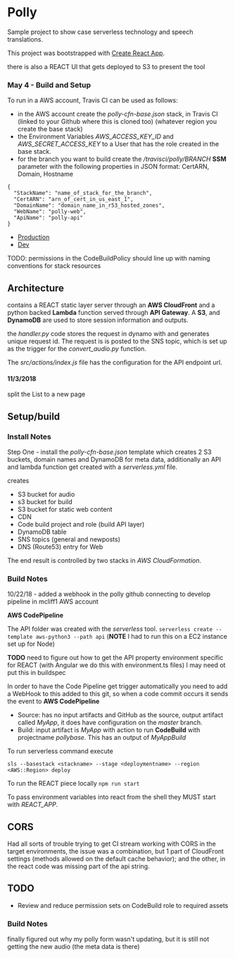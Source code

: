 # Polly

Sample project to show case serverless technology and speech translations.

This project was bootstrapped with [Create React App](https://github.com/facebookincubator/create-react-app).

there is also a REACT UI that gets deployed to S3 to present the tool

### May 4 - Build and Setup

To run in a AWS account, Travis CI can be used as follows:
- in the AWS account create the *polly-cfn-base.json* stack,  in Travis CI (linked to your Github where this is cloned too) (whatever region you create the base stack)
-  the Environment Variables *AWS_ACCESS_KEY_ID* and *AWS_SECRET_ACCESS_KEY* to a User that has the role created in the base stack.
- for the branch you want to build create the */travisci/polly/BRANCH* **SSM** parameter with the following properties in JSON format: CertARN, Domain, Hostname


```
{
  "StackName": "name_of_stack_for_the_branch",
  "CertARN": "arn_of_cert_in_us_east_1",
  "DomainName": "domain_name_in_r53_hosted_zones",
  "WebName": "polly-web",
  "ApiName": "polly-api"
}
```

* [Production](https://polly.mattcliff.net/)
* [Dev](https://polly-dev.mattcliff.net/)


TODO: permissions in the CodeBuildPolicy should line up with naming conventions for stack resources

## Architecture

contains a REACT static layer server through an **AWS CloudFront** and a python backed **Lambda** function served through **API Gateway**. A **S3**, and **DynamoDB** are used to store session information and outputs.

the *handler.py* code stores the request in dynamo with and generates unique request id.  The request is is posted to the SNS topic, which is set up as the trigger for the *convert_audio.py* function.

The *src/actions/index.js* file has the configuration for the API endpoint url.

#### 11/3/2018

split the List to a new page


## Setup/build

### Install Notes

Step One - install the
*polly-cfn-base.json* template
which creates 2 S3 buckets, domain names and DynamoDB for meta data,  additionally an API and lambda function get created with a *serverless.yml* file.

creates

- S3 bucket for audio
- s3 bucket for build
- S3 bucket for static web content
- CDN
- Code build project and role (build API layer)
- DynamoDB table
- SNS topics (general and newposts)
- DNS (Route53) entry for Web


The end result is controlled by two stacks in *AWS CloudFormation*.


### Build Notes

10/22/18 - added a webhook in the polly github connecting to develop pipeline in mcliff1 AWS account

**AWS CodePipeline**

The API folder was created with the *serverless* tool.
`serverless create --template aws-python3 --path api` (**NOTE** I had to run this on a EC2 instance set up for Node)


**TODO** need to figure out how to get the API property environment specific for REACT (with Angular we do this with environment.ts files) I may need ot put this in buildspec

In order to have the Code Pipeline get trigger automatically you need to add a WebHook to this added to this git, so when a code commit occurs it sends the event to **AWS CodePipeline**

- Source: has no input artifacts and GitHub as the source, output artifact called *MyApp*, it does have configuration on the *master* branch.
- Build: input artifact is *MyApp* with action to run **CodeBuild** with projectname *pollybase*.  This has an output of *MyAppBuild*


To run serverless command execute

```
sls --basestack <stackname> --stage <deploymentname> --region <AWS::Region> deploy
```

To run the REACT piece locally
`npm run start`


To pass environment variables into react from the shell they MUST start with *REACT_APP*.

## CORS

Had all sorts of trouble trying to get CI stream working with CORS in the target environments,  the issue was a combination, but 1 part of CloudFront settings (methods allowed on the default cache behavior); and the other, in the react code was missing part of the api string.

## TODO

- Review and reduce permission sets on CodeBuild role to required assets


### Build Notes

finally figured out why my polly form wasn't updating,  but it is still not getting the new audio (the meta data is there)
